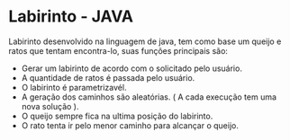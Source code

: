# Labirinto - JAVA

Labirinto desenvolvido na linguagem de java, tem como base um queijo e ratos que tentam encontra-lo, suas funções principais são: 

- Gerar um labirinto de acordo com o solicitado pelo usuário.
- A quantidade de ratos é passada pelo usuário.
- O labirinto é parametrizavél.
- A geração dos caminhos são aleatórias. ( A cada execução tem uma nova solução ).
- O queijo sempre fica na ultima posição do labirinto.
- O rato tenta ir pelo menor caminho para alcançar o queijo.
